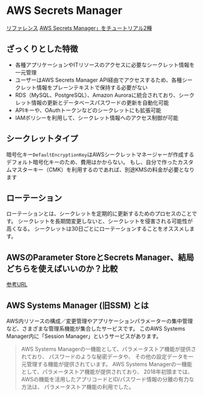 # AWS Secrets Manager
[リファレンス](https://aws.amazon.com/jp/secrets-manager/)
[AWS Secrets Manager」をチュートリアル2種](https://dev.classmethod.jp/articles/secrets-manager-tutorials/)

## ざっくりとした特徴

- 各種アプリケーションやITリソースのアクセスに必要なシークレット情報を一元管理
- ユーザーはAWS Secrets Manager API経由でアクセスするため、各種シークレット情報をプレーンテキストで保持する必要がない
- RDS（MySQL、PostgreSQL）、Amazon Auroraに統合されており、シークレット情報の更新とデータベースパスワードの更新を自動化可能
- APIキーや、OAuthトークンなどのシークレットにも拡張可能
- IAMポリシーを利用して、シークレット情報へのアクセス制御が可能

## シークレットタイプ

暗号化キー`DefaultEncryptionKey`はAWSシークレットマネージャーが作成するデフォルト暗号化キーのため、費用はかからない。
もし、自分で作ったカスタムマスターキー（CMK）を利用するのであれば、別途KMSの料金が必要となります

## ローテーション

ローテーションとは、シークレットを定期的に更新するためのプロセスのことです。
シークレットを長期間変更しないと、シークレットを侵害される可能性が高くなる。
シークレットは30日ごとにローテーションすることをオススメします。

## AWSのParameter StoreとSecrets Manager、結局どちらを使えばいいのか？比較
[参考URL](https://qiita.com/tomoya_oka/items/a3dd44879eea0d1e3ef5)

## AWS Systems Manager (旧SSM) とは

AWS内リソースの構成／変更管理やアプリケーションパラメーターの集中管理など、さまざまな管理系機能が集合したサービスです。
このAWS Systems Manager内に「Session Manager」というサービスがあります。
>AWS Systems Managerの一機能として、パラメータストア機能が提供されており、
>パスワードのような秘密データや、
>その他の設定データを一元管理する機能が提供されています。
>AWS Systems Managerの一機能として、パラメータストア機能が提供されており、
>2018年初頭までは、
>AWSの機能を活用したアプリコードとID/パスワード情報の分離の有力な方法は、
>パラメータストア機能の利用でした。